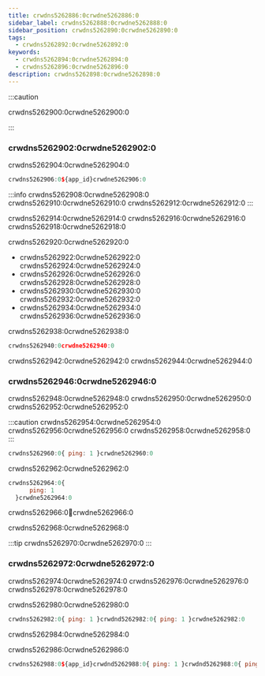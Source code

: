 ```yaml
---
title: crwdns5262886:0crwdne5262886:0
sidebar_label: crwdns5262888:0crwdne5262888:0
sidebar_position: crwdns5262890:0crwdne5262890:0
tags:
  - crwdns5262892:0crwdne5262892:0
keywords:
  - crwdns5262894:0crwdne5262894:0
  - crwdns5262896:0crwdne5262896:0
description: crwdns5262898:0crwdne5262898:0
---
```


:::caution

crwdns5262900:0crwdne5262900:0

:::

### crwdns5262902:0crwdne5262902:0

<!-- To create a websocket connection, we want to use the Deriv websocket URL with an `app_id`. You can create your own app_id within your [dashboard](/dashboard) or keep the default `1089` app_id for testing. Keep in mind that eventually, you should make your own app_id. Especially if you would like to monetize your application. -->

crwdns5262904:0crwdne5262904:0

```js title="index.js" showLineNumbers
crwdns5262906:0${app_id}crwdne5262906:0
```

:::info
crwdns5262908:0crwdne5262908:0 crwdns5262910:0crwdne5262910:0 crwdns5262912:0crwdne5262912:0
:::

crwdns5262914:0crwdne5262914:0 crwdns5262916:0crwdne5262916:0 crwdns5262918:0crwdne5262918:0

crwdns5262920:0crwdne5262920:0

- crwdns5262922:0crwdne5262922:0 crwdns5262924:0crwdne5262924:0
- crwdns5262926:0crwdne5262926:0 crwdns5262928:0crwdne5262928:0
- crwdns5262930:0crwdne5262930:0 crwdns5262932:0crwdne5262932:0
- crwdns5262934:0crwdne5262934:0 crwdns5262936:0crwdne5262936:0

crwdns5262938:0crwdne5262938:0

```js title="index.js" showLineNumbers
crwdns5262940:0crwdne5262940:0
```

crwdns5262942:0crwdne5262942:0 crwdns5262944:0crwdne5262944:0

### crwdns5262946:0crwdne5262946:0

crwdns5262948:0crwdne5262948:0 crwdns5262950:0crwdne5262950:0 crwdns5262952:0crwdne5262952:0

:::caution
crwdns5262954:0crwdne5262954:0 crwdns5262956:0crwdne5262956:0 crwdns5262958:0crwdne5262958:0
:::

```js title="index.js" showLineNumbers
crwdns5262960:0{ ping: 1 }crwdne5262960:0
```

crwdns5262962:0crwdne5262962:0

```js showLineNumbers
crwdns5262964:0{
      ping: 1
  }crwdne5262964:0
```

crwdns5262966:0:tada:crwdne5262966:0

crwdns5262968:0crwdne5262968:0

:::tip
crwdns5262970:0crwdne5262970:0
:::

### crwdns5262972:0crwdne5262972:0

crwdns5262974:0crwdne5262974:0 crwdns5262976:0crwdne5262976:0 crwdns5262978:0crwdne5262978:0

crwdns5262980:0crwdne5262980:0

```js title="index.js" showLineNumbers
crwdns5262982:0{ ping: 1 }crwdnd5262982:0{ ping: 1 }crwdne5262982:0
```

crwdns5262984:0crwdne5262984:0

crwdns5262986:0crwdne5262986:0

```js title="index.js" showLineNumbers
crwdns5262988:0${app_id}crwdnd5262988:0{ ping: 1 }crwdnd5262988:0{ ping: 1 }crwdne5262988:0
```
